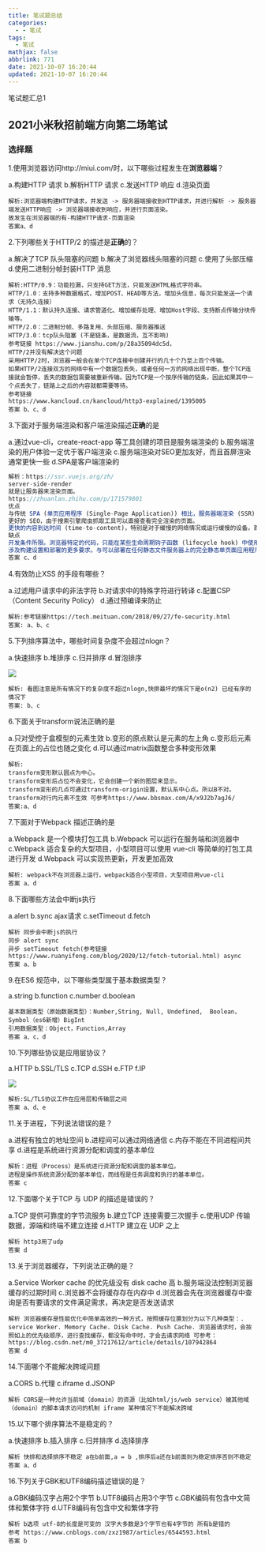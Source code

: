 ```yaml
---
title: 笔试题总结
categories:
  - - 笔试
tags:
  - 笔试
mathjax: false
abbrlink: 771
date: 2021-10-07 16:20:44
updated: 2021-10-07 16:20:44
---
```


笔试题汇总1

<!-- more -->

## 2021小米秋招前端方向第二场笔试

### 选择题

1.使用浏览器访问http://miui.com/时，以下哪些过程发生在**浏览器端**？

a.构建HTTP 请求
b.解析HTTP 请求
c.发送HTTP 响应
d.渲染页面

```
解析:浏览器端构建HTTP请求，并发送 -> 服务器端接收到HTTP请求，并进行解析 -> 服务器端发送HTTP响应 -> 浏览器端接收到响应，并进行页面渲染。
故发生在浏览器端的有-构建HTTP请求-页面渲染
答案a、d
```

2.下列哪些关于HTTP/2 的描述是**正确**的？

a.解决了TCP 队头阻塞的问题
b.解决了浏览器线头阻塞的问题
c.使用了头部压缩
d.使用二进制分帧封装HTTP 消息

```
解析:HTTP/0.9：功能捡漏，只支持GET方法，只能发送HTML格式字符串。
HTTP/1.0：支持多种数据格式，增加POST、HEAD等方法，增加头信息，每次只能发送一个请求（无持久连接）
HTTP/1.1：默认持久连接、请求管道化、增加缓存处理、增加Host字段、支持断点传输分块传输等。
HTTP/2.0：二进制分帧、多路复用、头部压缩、服务器推送
HTTP/3.0：tcp队头阻塞 (不是链条，是数据流，互不影响)
参考链接 https://www.jianshu.com/p/28a35094dc5d，
HTTP/2并没有解决这个问题
采用HTTP/2时，浏览器一般会在单个TCP连接中创建并行的几十个乃至上百个传输。
如果HTTP/2连接双方的网络中有一个数据包丢失，或者任何一方的网络出现中断，整个TCP连接就会暂停，丢失的数据包需要被重新传输。因为TCP是一个按序传输的链条，因此如果其中一个点丢失了，链路上之后的内容就都需要等待。
参考链接
https://www.kancloud.cn/kancloud/http3-explained/1395005
答案 b、c、d
```

3.下面对于服务端渲染和客户端渲染描述**正确**的是

a.通过vue-cli，create-react-app 等工具创建的项目是服务端渲染的
b.服务端渲染的用户体验一定优于客户端渲染
c.服务端渲染对SEO更加友好，而且首屏渲染通常更快一些
d.SPA是客户端渲染的

```js
解析：https://ssr.vuejs.org/zh/
server-side-render
就是让服务器来渲染页面。
https://zhuanlan.zhihu.com/p/171579801
优点
与传统 SPA (单页应用程序 (Single-Page Application)) 相比，服务器端渲染 (SSR) 的优势主要在于：
更好的 SEO，由于搜索引擎爬虫抓取工具可以直接查看完全渲染的页面。
更快的内容到达时间 (time-to-content)，特别是对于缓慢的网络情况或运行缓慢的设备。首屏响应时间变短
缺点
开发条件所限。浏览器特定的代码，只能在某些生命周期钩子函数 (lifecycle hook) 中使用；一些外部扩展库 (external library) 可能需要特殊处理，才能在服务器渲染应用程序中运行。
涉及构建设置和部署的更多要求。与可以部署在任何静态文件服务器上的完全静态单页面应用程序 (SPA) 不同，服务器渲染应用程序，需要处于 Node.js server 运行环境。更多的服务器端负载。在 Node.js 中渲染完整的应用程序，显然会比仅仅提供静态文件的 server 更加大量占用 CPU 资源 (CPU-intensive - CPU 密集)，因此如果你预料在高流量环境 (high traffic) 下使用，请准备相应的服务器负载，并明智地采用缓存策略。
答案 c、d
```

4.有效防止XSS 的手段有哪些？

a.过滤用户请求中的非法字符
b.对请求中的特殊字符进行转译
c.配置CSP（Content Security Policy）
d.通过预编译来防止

```
解析:参考链接https://tech.meituan.com/2018/09/27/fe-security.html
答案: a、b、c
```

5.下列排序算法中，哪些时间复杂度不会超过nlogn？

a.快速排序
b.堆排序
c.归并排序
d.冒泡排序

![](/gallery/sort-way.png)

```
解析: 看图注意是所有情况下的复杂度不超过nlogn,快排最坏的情况下是o(n2) 已经有序的情况下
答案: b、c
```

6.下面关于transform说法正确的是

a.只对受控于盒模型的元素生效
b.变形的原点默认是元素的左上角
c.变形后元素在页面上的占位也随之变化
d.可以通过matrix函数整合多种变形效果

```
解析:
transform变形默认圆点为中心。
transform变形后占位不会变化，它会创建一个新的图层来显示。
transform变形的几点可通过transform-origin设置，默认系中心点。所以B不对。
transform对行内元素不生效 可参考https://www.bbsmax.com/A/x9J2b7agJ6/
答案:a、d
```

7.下面对于Webpack 描述正确的是

a.Webpack 是一个模块打包工具
b.Webpack 可以运行在服务端和浏览器中
c.Webpack 适合复杂的大型项目，小型项目可以使用 vue-cli 等简单的打包工具进行开发
d.Webpack 可以实现热更新，开发更加高效

```
解析: webpack不在浏览器上运行，webpack适合小型项目，大型项目用vue-cli
答案 a、d
```

8.下面哪些方法会中断js执行

a.alert
b.sync ajax请求
c.setTimeout
d.fetch

```
解析 同步会中断js的执行 
同步 alert sync 
异步 setTimeout fetch(参考链接https://www.ruanyifeng.com/blog/2020/12/fetch-tutorial.html) async
答案 a、b
```

9.在ES6 规范中，以下哪些类型属于基本数据类型？

a.string 
b.function
c.number
d.boolean

```
基本数据类型（原始数据类型）：Number,String, Null, Undefined,  Boolean，Symbol（es6新增）BigInt
引用数据类型：Object，Function,Array
答案 a、c、d
```

10.下列哪些协议是应用层协议？

a.HTTP
b.SSL/TLS
c.TCP
d.SSH
e.FTP
f.IP

![](/gallery/iso-7.jpg)

```
解析:SL/TLS协议工作在应用层和传输层之间
答案 a、d、e
```

11.关于进程，下列说法错误的是？

a.进程有独立的地址空间
b.进程间可以通过网络通信
c.内存不能在不同进程间共享
d.进程是系统进行资源分配和调度的基本单位

```
解析：进程（Process）是系统进行资源分配和调度的基本单位。
进程是操作系统资源分配的基本单位，而线程是任务调度和执行的基本单位。
答案 c
```

12.下面哪个关于TCP 与 UDP 的描述是错误的？

a.TCP 提供可靠度的字节流服务
b.建立TCP 连接需要三次握手
c.使用UDP 传输数据，源端和终端不建立连接
d.HTTP 建立在 UDP 之上

```
解析 http3用了udp
答案 d
```

13.关于浏览器缓存，下列说法正确的是？

a.Service Worker cache 的优先级没有 disk cache 高
b.服务端没法控制浏览器缓存的过期时间
c.浏览器不会将缓存存在内存中
d.浏览器会先在浏览器缓存中查询是否有要请求的文件满足需求，再决定是否发送请求

```
解析 浏览器缓存是性能优化中简单高效的一种方式，按照缓存位置划分为以下几种类型：. service Worker. Memory Cache. Disk Cache. Push Cache. 浏览器请求时，会按照如上的优先级顺序，进行查找缓存，都没有命中时，才会去请求网络 可参考：https://blog.csdn.net/m0_37217612/article/details/107942864
答案 d
```

14.下面哪个不能解决跨域问题

a.CORS
b.代理
c.iframe
d.JSONP

```
解析 CORS是一种允许当前域（domain）的资源（比如html/js/web service）被其他域（domain）的脚本请求访问的机制 iframe 某种情况下不能解决跨域
```

15.以下哪个排序算法不是稳定的？

a.快速排序
b.插入排序
c.归并排序
d.选择排序

```
解析 快排和选择排序不稳定 a在b前面,a = b ,排序后a还在b前面则为稳定排序否则不稳定
答案 a、d
```

16.下列关于GBK和UTF8编码描述错误的是？

a.GBK编码汉字占用2个字节
b.UTF8编码占用3个字节
c.GBK编码有包含中文简体和繁体字符
d.UTF8编码有包含中文和繁体字符

```
解析 b选项 utf-8的长度是可变的 汉字大多数是3个字节也有4字节的 所有b是错的
参考 https://www.cnblogs.com/zxz1987/articles/6544593.html
答案 b
```
